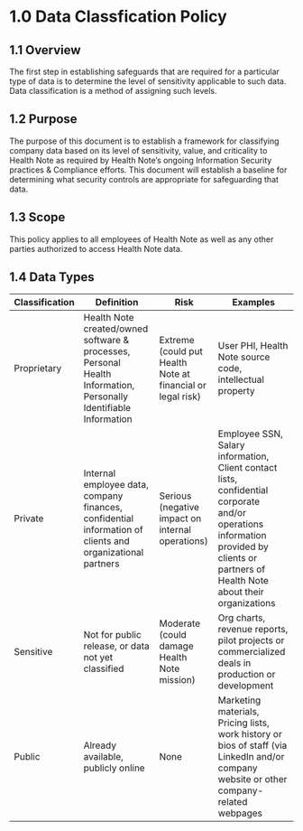# 1.0 Data Classfication Policy

## 1.1 Overview

The first step in establishing safeguards that are required for a particular type of data is to determine the level of sensitivity applicable to such data. Data classification is a method of assigning such levels.

## 1.2 Purpose

The purpose of this document is to establish a framework for classifying company data based on its level of sensitivity, value, and criticality to Health Note as required by Health Note’s ongoing Information Security practices & Compliance efforts. This document will establish a baseline for determining what security controls are appropriate for safeguarding that data.

## 1.3 Scope

This policy applies to all employees of Health Note as well as any other parties authorized to access Health Note data. 

## 1.4 Data Types 

| Classification | Definition                                                                                                  | Risk                                                  | Examples                                                                                                                                                                         |
|----------------|-------------------------------------------------------------------------------------------------------------|-------------------------------------------------------|----------------------------------------------------------------------------------------------------------------------------------------------------------------------------------|
| Proprietary    | Health Note created/owned software & processes, Personal Health Information, Personally Identifiable Information | Extreme (could put Health Note at financial or legal risk) | User PHI, Health Note source code, intellectual property                                                                                                                              |
| Private        | Internal employee data, company finances, confidential information of clients and organizational partners   | Serious (negative impact on internal operations)      | Employee SSN, Salary information, Client contact lists, confidential corporate and/or operations information provided by clients or partners of Health Note about their organizations |
| Sensitive      | Not for public release, or data not yet classified                                                          | Moderate (could damage Health Note mission)                | Org charts, revenue reports, pilot projects or commercialized deals in production or development                                                                                 |
| Public         | Already available, publicly online                                                                          | None                                                  | Marketing materials, Pricing lists, work history or bios of staff (via LinkedIn and/or company website or other company-related webpages                                         |